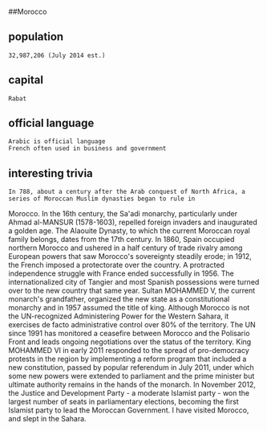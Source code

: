 ##Morocco
## population
	32,987,206 (July 2014 est.)	

## capital
	Rabat
 
## official language
	Arabic is official language
	French often used in business and government

## interesting trivia
	In 788, about a century after the Arab conquest of North Africa, a series of Moroccan Muslim dynasties began to rule in 
Morocco. In the 16th century, the Sa'adi monarchy, particularly under Ahmad al-MANSUR (1578-1603), repelled foreign invaders and 
inaugurated a golden age. The Alaouite Dynasty, to which the current Moroccan royal family belongs, dates from the 17th century. In 
1860, Spain occupied northern Morocco and ushered in a half century of trade rivalry among European powers that saw Morocco's 
sovereignty steadily erode; in 1912, the French imposed a protectorate over the country. A protracted independence struggle with 
France ended successfully in 1956. The internationalized city of Tangier and most Spanish possessions were turned over to the new 
country that same year. Sultan MOHAMMED V, the current monarch's grandfather, organized the new state as a constitutional monarchy and 
in 1957 assumed the title of king. Although Morocco is not the UN-recognized Administering Power for the Western Sahara, it exercises 
de facto administrative control over 80% of the territory. The UN since 1991 has monitored a ceasefire between Morocco and the 
Polisario Front and leads ongoing negotiations over the status of the territory. King MOHAMMED VI in early 2011 responded to the 
spread of pro-democracy protests in the region by implementing a reform program that included a new constitution, passed by popular 
referendum in July 2011, under which some new powers were extended to parliament and the prime minister but ultimate authority remains 
in the hands of the monarch. In November 2012, the Justice and Development Party - a moderate Islamist party - won the largest number 
of seats in parliamentary elections, becoming the first Islamist party to lead the Moroccan Government.
	I have visited Morocco, and slept in the Sahara.
